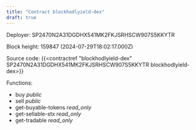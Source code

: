 ```yaml
---
title: "Contract blockhodlyield-dex"
draft: true
---
```

Deployer: SP2470N2A31DGDHX541MK2FKJSRHSCW907S5KKYTR


 



Block height: 159847 (2024-07-29T18:02:17.000Z)

Source code: {{<contractref "blockhodlyield-dex" SP2470N2A31DGDHX541MK2FKJSRHSCW907S5KKYTR blockhodlyield-dex>}}

Functions:

* buy _public_
* sell _public_
* get-buyable-tokens _read_only_
* get-sellable-stx _read_only_
* get-tradable _read_only_
